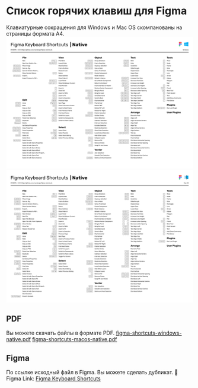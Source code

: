 # Список горячих клавиш для Figma
Клавиатурные сокращения для Windows и Mac OS скомпанованы на страницы формата А4.
<img width="933" alt="image" src="https://github.com/vandesign/figma-shortcuts/blob/master/images/figma-shortcuts-windows-native.png">
<img width="933" alt="image" src="https://github.com/vandesign/figma-shortcuts/blob/master/images/figma-shortcuts-macos-native.png">
## PDF
Вы можете скачать файлы в формате PDF.
[figma-shortcuts-windows-native.pdf](https://github.com/vandesign/figma-shortcuts/blob/master/pdf/figma-shortcuts-windows-native.pdf)
[figma-shortcuts-macos-native.pdf](https://github.com/vandesign/figma-shortcuts/blob/master/pdf/figma-shortcuts-macos-native.pdf)
## Figma
По ссылке исходный файл в Figma. Вы можете сделать дубликат.
🖖 Figma Link: [Figma Keyboard Shortcuts](https://www.figma.com/file/PUnOKWnIsQxBFrFAGVBgEW/Figma-Keyboard-Shortcuts?node-id=0%3A1)
